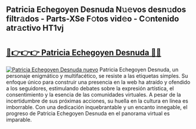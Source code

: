 ## Patricia Echegoyen Desnuda N𝚞𝚎vos desn𝚞dos filtr𝚊dos - Parts-XSe F𝚘tos vid𝚎o - C𝚘ntenido atr𝚊ctivo HT1vj

# <h2><a href="http://mb36myv.tromn.icu/?c=Patricia+Echegoyen+Desnuda">🔗👉👉👉 Patricia Echegoyen Desnuda 🔗🔗</a></h2>

[![Patricia Echegoyen Desnuda nuevo](https://i.imgur.com/pEAQMta.gif)](http://mb36myv.tromn.icu/?c=Patricia+Echegoyen+Desnuda)
Patricia Echegoyen Desnuda, un personaje enigmático y multifacético, se resiste a las etiquetas simples. Su enfoque único para construir una presencia en la web ha atraído y ofendido a los seguidores, estimulando debates sobre la expresión artística, el consentimiento y la esencia de las comunidades virtuales. A pesar de la incertidumbre de sus próximas acciones, su huella en la cultura en línea es imborrable. Con una dedicación inquebrantable y un encanto innegable, el progreso de Patricia Echegoyen Desnuda en el panorama virtual es imparable.
